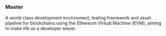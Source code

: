 ### Master

A world class development environment, testing framework and asset pipeline for blockchains 
using the Ethereum Virtual Machine (EVM), aiming to make life as a developer easier. 
